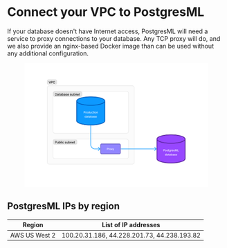 # Connect your VPC to PostgresML

If your database doesn't have Internet access, PostgresML will need a service to proxy connections to your database. Any TCP proxy will do,
and we also provide an nginx-based Docker image than can be used without any additional configuration.

<figure><img src="../../../../.gitbook/assets/vpc_1.png" alt=""><figcaption></figcaption></figure>


## PostgresML IPs by region

| Region                  | List of IP addresses |
|-------------------------|----------------|
| AWS US West 2           | 100.20.31.186, 44.228.201.73,  44.238.193.82 |
